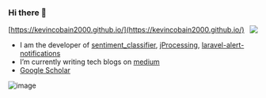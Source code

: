 ### Hi there 👋

<img align="right" src="https://github-readme-stats.vercel.app/api?username=kevincobain2000&count_private=true&show_icons=true&hide_title=true&hide=stars" />

[https://kevincobain2000.github.io/](https://kevincobain2000.github.io/)


- I am the developer of [sentiment_classifier](https://github.com/kevincobain2000/sentiment_classifier), [jProcessing](https://github.com/kevincobain2000/jProcessing), [laravel-alert-notifications](https://github.com/kevincobain2000/laravel-alert-notifications)
- I’m currently writing tech blogs on [medium](https://kevincobain2000-x.medium.com/)
- [Google Scholar](http://scholar.google.com/citations?user=QCLnMHgAAAAJ&hl=en)


![image](https://media.giphy.com/media/gh0RRgkTXedvF0pDc0/giphy.gif)

